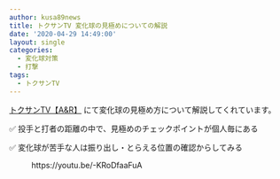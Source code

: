 ```yaml
---
author: kusa89news
title: トクサンTV 変化球の見極めについての解説
date: '2020-04-29 14:49:00'
layout: single
categories:
  - 変化球対策
  - 打撃
tags:
  - トクサンTV
---
```


[トクサンTV【A&R】](https://www.youtube.com/channel/UCfkM3u-0uSKADDitZLpXcfA) にて変化球の見極め方について解説してくれています。

✅ 投手と打者の距離の中で、見極めのチェックポイントが個人毎にある

✅ 変化球が苦手な人は振り出し・とらえる位置の確認からしてみる

<figure class="wp-block-embed-youtube wp-block-embed is-type-video is-provider-youtube wp-embed-aspect-16-9 wp-has-aspect-ratio">

<div class="wp-block-embed__wrapper">https://youtu.be/-KRoDfaaFuA</div>

</figure>